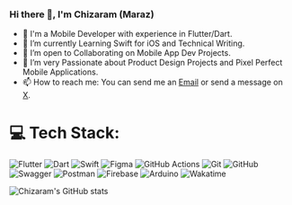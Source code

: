 ### Hi there 👋, I'm Chizaram (Maraz)

- 🔭 I'm a Mobile Developer with experience in Flutter/Dart.
- 🌱 I’m currently Learning Swift for iOS and Technical Writing.
- 👯 I’m open to Collaborating on Mobile App Dev Projects.
- 🥅 I’m very Passionate about Product Design Projects and Pixel Perfect Mobile Applications.
- 📫 How to reach me: You can send me an [Email](mailto:chizaramonuorah50@gmail.com) or send a message on [X](https://twitter.com/maraz_devv).


# 💻 Tech Stack:
![Flutter](https://img.shields.io/badge/Flutter-%2302569B.svg?style=for-the-badge&logo=Flutter&logoColor=white) ![Dart](https://img.shields.io/badge/dart-%230175C2.svg?style=for-the-badge&logo=dart&logoColor=white) ![Swift](https://img.shields.io/badge/swift-%FFF05138.svg?style=for-the-badge&logo=swift&logoColor=white) ![Figma](https://img.shields.io/badge/figma-%23F24E1E.svg?style=for-the-badge&logo=figma&logoColor=white) ![GitHub Actions](https://img.shields.io/badge/github%20actions-%232671E5.svg?style=for-the-badge&logo=githubactions&logoColor=white) ![Git](https://img.shields.io/badge/git-%23F05033.svg?style=for-the-badge&logo=git&logoColor=white) ![GitHub](https://img.shields.io/badge/github-%23121011.svg?style=for-the-badge&logo=github&logoColor=white)  ![Swagger](https://img.shields.io/badge/-Swagger-%23Clojure?style=for-the-badge&logo=swagger&logoColor=white) ![Postman](https://img.shields.io/badge/Postman-FF6C37?style=for-the-badge&logo=postman&logoColor=white)  ![Firebase](https://img.shields.io/badge/firebase-a08021?style=for-the-badge&logo=firebase&logoColor=ffcd34) ![Arduino](https://img.shields.io/badge/-Arduino-00979D?style=for-the-badge&logo=Arduino&logoColor=white) ![Wakatime](https://img.shields.io/badge/wakatime-%FF000000.svg?style=for-the-badge&logo=wakatime&logoColor=white)



![Chizaram's GitHub stats](https://github-readme-stats.vercel.app/api?username=maraz-dev&&show_icons=true&theme=dark)




